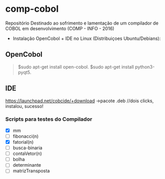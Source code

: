 # comp-cobol
Repositório Destinado ao sofrimento e lamentação de um compilador de COBOL em desenvolvimento (COMP - INFO - 2016)

- Instalação OpenCobol + IDE no Linux (Distribuiçoes Ubuntu/Debians): 

OpenCobol
---

> $sudo apt-get install open-cobol.
> $sudo apt-get install python3-pyqt5.

IDE
----
https://launchpad.net/cobcide/+download
->pacote .deb //dois clicks, instalou, sucesso!

### Scripts para testes do Compilador

- [x] mm
- [ ] fibonacci(n)
- [x] fatorial(n)
- [ ] busca-binaria
- [ ] contaVetor(n) 
- [ ] bolha
- [ ] determinante
- [ ] matrizTransposta
